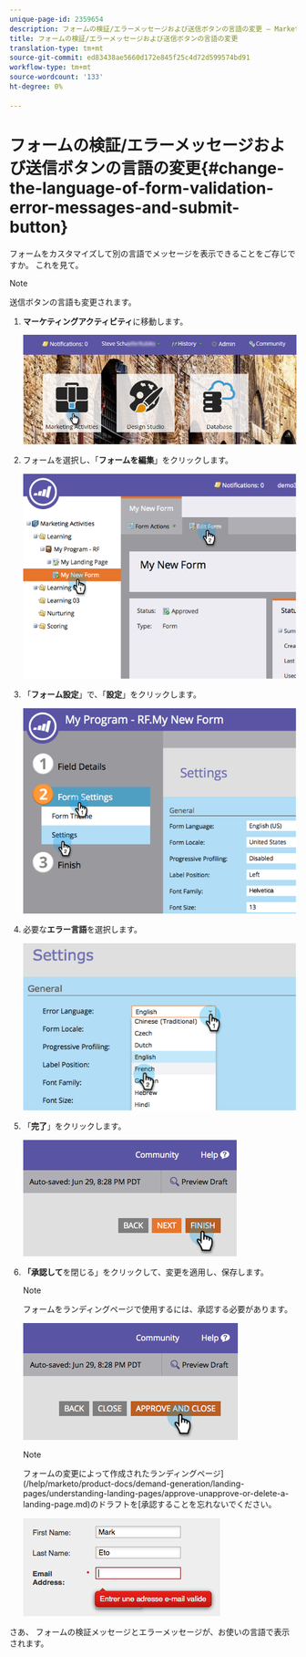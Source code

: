 ```yaml
---
unique-page-id: 2359654
description: フォームの検証/エラーメッセージおよび送信ボタンの言語の変更 — Marketto Docs — 製品ドキュメント
title: フォームの検証/エラーメッセージおよび送信ボタンの言語の変更
translation-type: tm+mt
source-git-commit: ed83438ae5660d172e845f25c4d72d599574bd91
workflow-type: tm+mt
source-wordcount: '133'
ht-degree: 0%

---
```



# フォームの検証/エラーメッセージおよび送信ボタンの言語の変更{#change-the-language-of-form-validation-error-messages-and-submit-button}

フォームをカスタマイズして別の言語でメッセージを表示できることをご存じですか。 これを見て。

>[!NOTE]
>
>送信ボタンの言語も変更されます。

1. **マーケティングアクティビティ**&#x200B;に移動します。

   ![](assets/login-marketing-activities-6.png)

1. フォームを選択し、「**フォームを編集**」をクリックします。

   ![](assets/image2014-9-15-12-3a47-3a46.png)

1. 「**フォーム設定**」で、「**設定**」をクリックします。

   ![](assets/image2014-9-15-12-3a48-3a5.png)

1. 必要な&#x200B;**エラー言語**&#x200B;を選択します。

   ![](assets/image2014-9-15-12-3a48-3a26.png)

1. 「**完了**」をクリックします。

   ![](assets/image2014-9-15-12-3a48-3a43.png)

1. **「承認して**&#x200B;を閉じる」をクリックして、変更を適用し、保存します。

   >[!NOTE]
   >
   >フォームをランディングページで使用するには、承認する必要があります。

   ![](assets/image2014-9-15-12-3a49-3a26.png)

   >[!NOTE]
   >
   >フォームの変更によって作成されたランディングページ](/help/marketo/product-docs/demand-generation/landing-pages/understanding-landing-pages/approve-unapprove-or-delete-a-landing-page.md)のドラフトを[承認することを忘れないでください。

   ![](assets/image2014-9-15-12-3a50-3a11.png)

さあ、 フォームの検証メッセージとエラーメッセージが、お使いの言語で表示されます。
